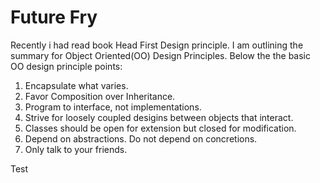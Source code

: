# Future Fry
Recently i had read book Head First Design principle. I am outlining the summary for Object Oriented(OO) Design Principles. Below the the basic OO design principle points:

  1. Encapsulate what varies.
  2. Favor Composition over Inheritance.
  3. Program to interface, not implementations.
  4. Strive for loosely coupled desigins between objects that interact.
  5. Classes should be open for extension but closed for modification.
  6. Depend on abstractions. Do not depend on concretions.
  7. Only talk to your friends.

Test
